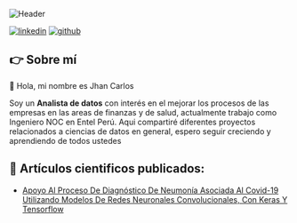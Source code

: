 ![Header](https://user-images.githubusercontent.com/70854575/230693708-8d323dc5-bd48-443a-b41c-2368a1e8da5d.jpeg "Header")


[![linkedin](https://img.shields.io/static/v1?label=&message=linkedin&color=0e76a8&logo=linkedin&logoColor=white&style=for-the-badge)](https://www.linkedin.com/in/jhancp/)
[![github](https://img.shields.io/static/v1?label=&message=github&color=171515&logo=github&logoColor=white&style=for-the-badge)](https://github.com/jhancp)




## 👉 Sobre mí
👋 Hola, mi nombre es Jhan Carlos

Soy un **Analista de datos** con interés en el mejorar los procesos de las empresas en las areas de finanzas y de salud, actualmente trabajo como Ingeniero NOC en Entel Perú. 
Aqui compartiré diferentes proyectos relacionados a ciencias de datos en general, espero seguir creciendo y aprendiendo de todos ustedes 


## 📝 Artículos cientificos publicados:
- [Apoyo Al Proceso De Diagnóstico De Neumonía Asociada Al Covid-19 Utilizando Modelos De Redes Neuronales Convolucionales, Con Keras Y Tensorflow](https://laccei.org/LACCEI2021-VirtualEdition/meta/FP566.html)
